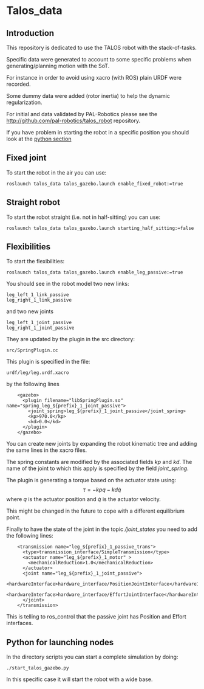 Talos_data
==========

## Introduction

This repository is dedicated to use the TALOS robot with the stack-of-tasks.

Specific data were generated to account to some specific problems when generating/planning motion
with the SoT.

For instance in order to avoid using xacro (with ROS) plain URDF were recorded.

Some dummy data were added (rotor inertia) to help the dynamic regularization.

For initial and data validated by PAL-Robotics please see the http://github.com/pal-robotics/talos_robot
repository.

If you have problem in starting the robot in a specific position you should look at the 
[python section](#python)

## Fixed joint
To start the robot in the air you can use:
```
roslaunch talos_data talos_gazebo.launch enable_fixed_robot:=true
```

## Straight robot
To start the robot straight (i.e. not in half-sitting) you can use:
```
roslaunch talos_data talos_gazebo.launch starting_half_sitting:=false
```

## Flexibilities

To start the flexibilities:
```
roslaunch talos_data talos_gazebo.launch enable_leg_passive:=true
```

You should see in the robot model two new links:
```
leg_left_1_link_passive
leg_right_1_link_passive
```
and two new joints
```
leg_left_1_joint_passive
leg_right_1_joint_passive
```

They are updated by the plugin in the src directory:
```
src/SpringPlugin.cc
```

This plugin is specified in the file:
```
urdf/leg/leg.urdf.xacro
```
by the following lines
```
    <gazebo>
      <plugin filename="libSpringPlugin.so" name="spring_leg_${prefix}_1_joint_passive">
        <joint_spring>leg_${prefix}_1_joint_passive</joint_spring>
        <kp>970.0</kp>
        <kd>0.0</kd>
      </plugin>
    </gazebo>
```

You can create new joints by expanding the robot kinematic tree
and adding the same lines in the xacro files.

The spring constants are modified by the associated fields
*kp* and *kd*.
The name of the joint to which this apply is specified by the field
*joint_spring*.

The plugin is generating a torque based on the actuator state using:
$$\tau = - kp q - kd \dot{q}$$ where $q$ is the actuator position and $\dot{q}$
is the actuator velocity.

This might be changed in the future to cope with a different equilibrium point.

Finally to have the state of the joint in the topic */joint_states* you need to add the following lines:
```
    <transmission name="leg_${prefix}_1_passive_trans">
      <type>transmission_interface/SimpleTransmission</type>
      <actuator name="leg_${prefix}_1_motor" >
        <mechanicalReduction>1.0</mechanicalReduction>
      </actuator>
      <joint name="leg_${prefix}_1_joint_passive">
        <hardwareInterface>hardware_interface/PositionJointInterface</hardwareInterface>
        <hardwareInterface>hardware_interface/EffortJointInterface</hardwareInterface>
      </joint>
    </transmission>
```

This is telling to ros_control that the passive joint has Position and Effort interfaces.

## Python for launching nodes

In the directory scripts you can start a complete simulation by doing:
```
./start_talos_gazebo.py
```
In this specific case it will start the robot with a wide base.





